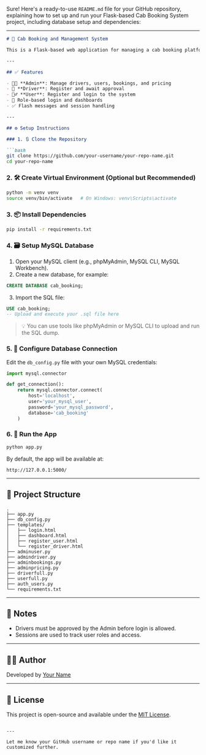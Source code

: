 Sure! Here's a ready-to-use `README.md` file for your GitHub repository, explaining how to set up and run your Flask-based Cab Booking System project, including database setup and dependencies:

---

````markdown
# 🚖 Cab Booking and Management System

This is a Flask-based web application for managing a cab booking platform with role-based access for **Admin**, **Driver**, and **User**.

---

## ✅ Features

- 🧑‍💼 **Admin**: Manage drivers, users, bookings, and pricing  
- 🚗 **Driver**: Register and await approval  
- 🙋‍♂️ **User**: Register and login to the system  
- 🔐 Role-based login and dashboards  
- ✅ Flash messages and session handling

---

## ⚙️ Setup Instructions

### 1. 🔃 Clone the Repository

```bash
git clone https://github.com/your-username/your-repo-name.git
cd your-repo-name
````

### 2. 🛠️ Create Virtual Environment (Optional but Recommended)

```bash
python -m venv venv
source venv/bin/activate   # On Windows: venv\Scripts\activate
```

### 3. 📦 Install Dependencies

```bash
pip install -r requirements.txt
```

### 4. 🗃️ Setup MySQL Database

1. Open your MySQL client (e.g., phpMyAdmin, MySQL CLI, MySQL Workbench).
2. Create a new database, for example:

```sql
CREATE DATABASE cab_booking;
```

3. Import the SQL file:

```sql
USE cab_booking;
-- Upload and execute your .sql file here
```

> 💡 You can use tools like phpMyAdmin or MySQL CLI to upload and run the SQL dump.

### 5. 🔧 Configure Database Connection

Edit the `db_config.py` file with your own MySQL credentials:

```python
import mysql.connector

def get_connection():
    return mysql.connector.connect(
        host='localhost',
        user='your_mysql_user',
        password='your_mysql_password',
        database='cab_booking'
    )
```

### 6. 🚀 Run the App

```bash
python app.py
```

By default, the app will be available at:

```
http://127.0.0.1:5000/
```

---

## 📂 Project Structure

```
.
├── app.py
├── db_config.py
├── templates/
│   ├── login.html
│   ├── dashboard.html
│   ├── register_user.html
│   └── register_driver.html
├── adminuser.py
├── admindriver.py
├── adminbookings.py
├── adminpricing.py
├── driverfull.py
├── userfull.py
├── auth_users.py
└── requirements.txt
```

---

## 📌 Notes

* Drivers must be approved by the Admin before login is allowed.
* Sessions are used to track user roles and access.

---

## 🧑‍💻 Author

Developed by [Your Name](https://github.com/your-username)

---

## 🪪 License

This project is open-source and available under the [MIT License](LICENSE).

```

---

Let me know your GitHub username or repo name if you'd like it customized further.
```
